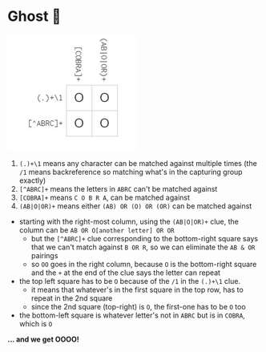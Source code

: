 # Ghost 👻

![ghost](/Beginner/solved-puzzle-images/ghost.jpg)

1. `(.)+\1` means any character can be matched against multiple times (the `/1` means backreference so matching what's in the capturing group exactly)
2. `[^ABRC]+` means the letters in `ABRC` can't be matched against
3. `[COBRA]+` means `C O B R A`, can be matched against
4. `(AB|O|OR)+` means either `(AB) OR (O) OR (OR)` can be matched against

- starting with the right-most column, using the `(AB|O|OR)+` clue, the column can be `AB OR O[another letter] OR OR`
  - but the `[^ABRC]+` clue corresponding to the bottom-right square says that we can't match against `B OR R`, so we can eliminate the `AB & OR` pairings
  - so `OO` goes in the right column, because `O` is the bottom-right square and the `+` at the end of the clue says the letter can repeat
- the top left square has to be `O` because of the `/1` in the `(.)+\1` clue. 
  - it means that whatever's in the first square in the top row, has to repeat in the 2nd square
  - since the 2nd square (top-right) is `O`, the first-one has to be `O` too
- the bottom-left square is whatever letter's not in `ABRC` but is in `COBRA`, which is `O`
  
**... and we get OOOO!** 
